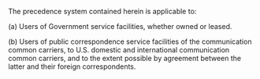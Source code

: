 The precedence system contained herein is applicable to:

(a) Users of Government service facilities, whether owned or leased.

(b) Users of public correspondence service facilities of the communication common carriers, to U.S. domestic and international communication common carriers, and to the extent possible by agreement between the latter and their foreign correspondents.

